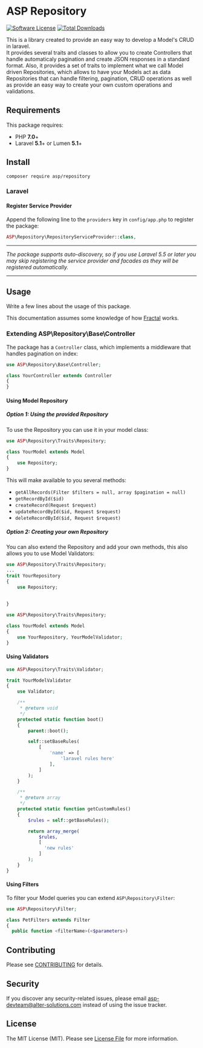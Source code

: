 # ASP Repository

[![Software License](https://img.shields.io/badge/license-MIT-brightgreen.svg?style=flat-square)](LICENSE.md)
[![Total Downloads](https://img.shields.io/packagist/dt/asp/repository.svg?style=flat-square)](https://packagist.org/packages/asp/repositroy)

This is a library created to provide an easy way to develop a Model's CRUD in laravel.<br>
It provides several traits and classes to allow you to create Controllers that handle automaticaly pagination and 
create JSON responses in a standard format. Also, it provides a set of traits to implement what we call Model driven 
Repositories, which allows to have your Models act as data Repositories that can handle filtering, pagination, CRUD 
operations as well as provide an easy way to create your own custom operations and validations.

## Requirements
This package requires:
- PHP __7.0__+
- Laravel __5.1__+ or Lumen __5.1__+

## Install
`composer require asp/repository`

### Laravel

#### Register Service Provider

Append the following line to the `providers` key in `config/app.php` to register the package:

```php
ASP\Repository\RepositoryServiceProvider::class,
```

***
_The package supports auto-discovery, so if you use Laravel 5.5 or later you may skip registering the service 
provider and facades as they will be registered automatically._
***

## Usage
Write a few lines about the usage of this package.

This documentation assumes some knowledge of how [Fractal](https://github.com/thephpleague/fractal) works.

### Extending ASP\Repository\Base\Controller

The package has a `Controller` class, which implements a middleware that handles pagination on index:

```php
use ASP\Repository\Base\Controller;

class YourController extends Controller
{
}
```

#### Using Model Repository
##### Option 1: Using the provided Repository
To use the Repository you can use it in your model class:
```php
use ASP\Repository\Traits\Repository;

class YourModel extends Model
{
    use Repository;
}
```
This will make available to you several methods:

* `getAllRecords(Filter $filters = null, array $pagination = null)`
* `getRecordById($id)`
* `createRecord(Request $request)`
* `updateRecordById($id, Request $request)`
* `deleteRecordById($id, Request $request)`

##### Option 2: Creating your own Repository
You can also extend the Repository and add your own methods, this also allows you to use Model Validators:

```php
use ASP\Repository\Traits\Repository;
...
trait YourRepository
{
    use Repository;
  
  	
}
```

```php
use ASP\Repository\Traits\Repository;

class YourModel extends Model
{
    use YourRepository, YourModelValidator;
}
```

#### Using Validators

```php
use ASP\Repository\Traits\Validator;

trait YourModelValidator
{
    use Validator;

    /**
     * @return void
     */
    protected static function boot()
    {
        parent::boot();

        self::setBaseRules(
            [
                'name' => [
                    'laravel rules here'
                ],
            ]
        );
    }

    /**
     * @return array
     */
    protected static function getCustomRules()
    {
        $rules = self::getBaseRules();

        return array_merge(
            $rules,
            [
              'new rules'
            ]
        );
    }
}
```

#### Using Filters
To filter your Model queries you can extend `ASP\Repository\Filter`:

```php
use ASP\Repository\Filter;

class PetFilters extends Filter
{
  public function <filterName>(<$parameters>)
```

## Contributing
Please see [CONTRIBUTING](CONTRIBUTING.md) for details.

## Security
If you discover any security-related issues, please email asp-devteam@alter-solutions.com instead of using the issue tracker.

## License
The MIT License (MIT). Please see [License File](/LICENSE.md) for more information.